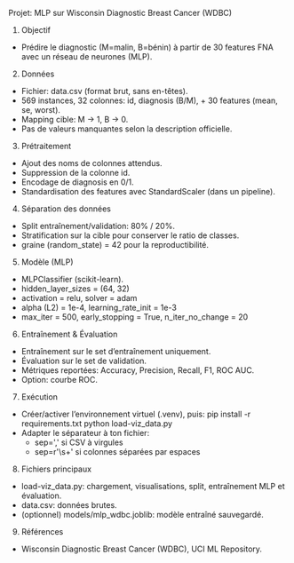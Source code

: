Projet: MLP sur Wisconsin Diagnostic Breast Cancer (WDBC)

1) Objectif
- Prédire le diagnostic (M=malin, B=bénin) à partir de 30 features FNA avec un réseau de neurones (MLP).

2) Données
- Fichier: data.csv (format brut, sans en-têtes).
- 569 instances, 32 colonnes: id, diagnosis (B/M), + 30 features (mean, se, worst).
- Mapping cible: M -> 1, B -> 0.
- Pas de valeurs manquantes selon la description officielle.

3) Prétraitement
- Ajout des noms de colonnes attendus.
- Suppression de la colonne id.
- Encodage de diagnosis en 0/1.
- Standardisation des features avec StandardScaler (dans un pipeline).

4) Séparation des données
- Split entraînement/validation: 80% / 20%.
- Stratification sur la cible pour conserver le ratio de classes.
- graine (random_state) = 42 pour la reproductibilité.

5) Modèle (MLP)
- MLPClassifier (scikit-learn).
- hidden_layer_sizes = (64, 32)
- activation = relu, solver = adam
- alpha (L2) = 1e-4, learning_rate_init = 1e-3
- max_iter = 500, early_stopping = True, n_iter_no_change = 20

6) Entraînement & Évaluation
- Entraînement sur le set d’entraînement uniquement.
- Évaluation sur le set de validation.
- Métriques reportées: Accuracy, Precision, Recall, F1, ROC AUC.
- Option: courbe ROC.

7) Exécution
- Créer/activer l’environnement virtuel (.venv), puis:
  pip install -r requirements.txt
  python load-viz_data.py
- Adapter le séparateur à ton fichier:
  - sep=',' si CSV à virgules
  - sep=r'\s+' si colonnes séparées par espaces

8) Fichiers principaux
- load-viz_data.py: chargement, visualisations, split, entraînement MLP et évaluation.
- data.csv: données brutes.
- (optionnel) models/mlp_wdbc.joblib: modèle entraîné sauvegardé.

9) Références
- Wisconsin Diagnostic Breast Cancer (WDBC), UCI ML Repository.